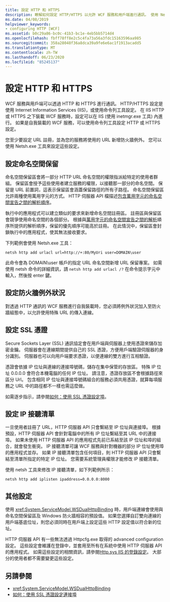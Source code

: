 ```yaml
---
title: 設定 HTTP 和 HTTPS
description: 瞭解如何設定 HTTP/HTTPS 以允許 WCF 服務和用戶端進行通訊。 使用 Netsh.exe 設定 URL 註冊和防火牆例外。
ms.date: 04/08/2019
helpviewer_keywords:
- configuring HTTP [WCF]
ms.assetid: b0c29a86-bc0c-41b3-bc1e-4eb5bb5714d4
ms.openlocfilehash: fbff78ff8e2c5c4fa73a56a3fdc15163596aa985
ms.sourcegitcommit: 358a28048f36a8dca39a9fe6e6ac1f1913acadd5
ms.translationtype: MT
ms.contentlocale: zh-TW
ms.lasthandoff: 06/23/2020
ms.locfileid: "85245137"
---
```

# <a name="configuring-http-and-https"></a>設定 HTTP 和 HTTPS

WCF 服務與用戶端可以透過 HTTP 和 HTTPS 進行通訊。 HTTP/HTTPS 設定是使用 Internet Information Services (IIS)，或使用命令列工具設定。 在 IIS HTTP 或 HTTPS 之下裝載 WCF 服務時，設定可以在 IIS (使用 inetmgr.exe 工具) 內進行。 如果是自我裝載的 WCF 服務，可以使用命令列工具設定 HTTP 或 HTTPS 設定。

您至少要設定 URL 註冊，並為您的服務將使用的 URL 新增防火牆例外。 您可以使用 Netsh.exe 工具來設定這些設定。

## <a name="configuring-namespace-reservations"></a>設定命名空間保留

命名空間保留區會將一部分 HTTP URL 命名空間的權限指派給特定的使用者群組。 保留區會授予這些使用者建立服務的權限，以接聽那一部分的命名空間。 保留是 URL 前置詞，這表示保留區會涵蓋保留路徑的所有子路徑。 命名空間保留區允許兩種使用萬用字元的方式。 HTTP 伺服器 API 檔描述[包含萬用字元的命名空間宣告之間的解析順序](/windows/desktop/Http/routing-incoming-requests)。

執行中的應用程式可以建立類似的要求來新增命名空間註冊區。 註冊區與保留區會競爭使用命名空間的各個部分。 根據與[萬用字元的命名空間宣告之間的解析](/windows/desktop/Http/routing-incoming-requests)順序所提供的解析順序，保留的優先順序可能高於註冊。 在此情況中，保留區會封鎖執行中的應用程式，使其無法接收要求。

下列範例會使用 Netsh.exe 工具：

```console
netsh http add urlacl url=http://+:80/MyUri user=DOMAIN\user
```

此命令會為 DOMAIN\user 帳戶的指定 URL 命名空間新增 URL 保留專案。 如需使用 netsh 命令的詳細資訊，請 `netsh http add urlacl /?` 在命令提示字元中輸入，然後按 enter 鍵。

## <a name="configuring-a-firewall-exception"></a>設定防火牆例外狀況

對透過 HTTP 通訊的 WCF 服務進行自我裝載時，您必須將例外狀況加入至防火牆組態中，以允許使用特殊 URL 的傳入連線。

## <a name="configuring-ssl-certificates"></a>設定 SSL 憑證

Secure Sockets Layer (SSL) 通訊協定會在用戶端與伺服器上使用憑證來儲存加密金鑰。 伺服器會在連線期間提供自己的 SSL 憑證，方便用戶端驗證伺服器的身分識別。 伺服器也可以向用戶端要求憑證，以便連線的雙方進行互相驗證。

憑證會依據 IP 位址與連線的連接埠號碼，儲存在集中保管的存放區。 特殊 IP 位址 0.0.0.0 會符合本機電腦的任何 IP 位址。 請注意，憑證存放區不會根據路徑來區分 Url。 包含相同 IP 位址與連接埠號碼組合的服務必須共用憑證，就算每項服務之 URL 中的路徑都不一樣也需這麼做。

如需逐步指示，請參閱[如何：使用 SSL 憑證設定埠](how-to-configure-a-port-with-an-ssl-certificate.md)。

## <a name="configuring-the-ip-listen-list"></a>設定 IP 接聽清單

一旦使用者註冊了 URL，HTTP 伺服器 API 只會繫結至 IP 位址與連接埠。 根據預設，HTTP 伺服器 API 會針對電腦中的所有 IP 位址繫結至其 URL 中的連接埠。 如果未使用 HTTP 伺服器 API 的應用程式先前已系結至該 IP 位址和埠的組合，就會發生衝突。 IP 接聽清單可讓 WCF 服務與針對機器的部分 IP 位址使用埠的應用程式並存。 如果 IP 接聽清單包含任何項目，則 HTTP 伺服器 API 只會繫結至清單所指定的特定 IP 位址。 您需要系統管理員權限才能修改 IP 接聽清單。

使用 netsh 工具來修改 IP 接聽清單，如下列範例所示：

```console
netsh http add iplisten ipaddress=0.0.0.0:8000
```

## <a name="other-configuration-settings"></a>其他設定

使用 <xref:System.ServiceModel.WSDualHttpBinding> 時，用戶端連線會使用與命名空間保留區及 Windows 防火牆相容的預設值。 如果您選擇自訂雙向連線的用戶端基底位址，則您必須同時在用戶端上設定這些 HTTP 設定值以符合新的位址。

HTTP 伺服器 API 有一些無法透過 Httpcfg.exe 取得的 advanced configuration 設定。 這些設定會維護在登錄中，並套用至所有在系統中使用 HTTP 伺服器 API 的應用程式。 如需這些設定的相關資訊，請參閱[Http.sys IIS 的登錄設定](https://support.microsoft.com/help/820129/http-sys-registry-settings-for-windows)。 大部分的使用者都不需要變更這些設定。

## <a name="see-also"></a>另請參閱

- <xref:System.ServiceModel.WSDualHttpBinding>
- [如何：使用 SSL 憑證設定連接埠](how-to-configure-a-port-with-an-ssl-certificate.md)
